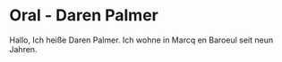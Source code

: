 # Oral - Daren Palmer

Hallo, Ich heiße Daren Palmer. Ich wohne in Marcq en Baroeul seit neun Jahren. 
<!--stackedit_data:
eyJoaXN0b3J5IjpbMTk5ODMwNzY4MF19
-->